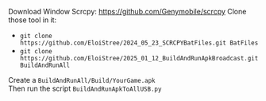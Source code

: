 Download Window Scrcpy: https://github.com/Genymobile/scrcpy
Clone those tool in it: 
- `git clone https://github.com/EloiStree/2024_05_23_SCRCPYBatFiles.git BatFiles`
- `git clone https://github.com/EloiStree/2025_01_12_BuildAndRunApkBroadcast.git BuildAndRunAll`

Create a `BuildAndRunAll/Build/YourGame.apk`  
Then run the script `BuildAndRunApkToAllUSB.py`  

